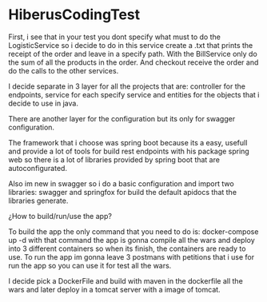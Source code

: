 # HiberusCodingTest

First, i see that in your test you dont specify what must to do the LogisticService so i decide to do in this service create a .txt that prints the receipt of the order and leave in a specify path. With the BillService only do the sum of all the products in the order. And checkout receive the order and do the calls to the other services.
 
I decide separate in 3 layer for all the projects that are: controller for the endpoints, service for each specify service and entities for the objects that i decide to use in java. 

There are another layer for the configuration but its only for swagger configuration.

The framework that i choose was spring boot because its a easy, usefull and provide a lot of tools for build rest endpoints with his package spring web so there is a lot of libraries provided by spring boot that are autoconfigurated.

Also im new in swagger so i do a basic configuration and import two libraries: swagger and springfox for build the default apidocs that the libraries generate.

¿How to build/run/use the app?

To build the app the only command that you need to do is: docker-compose up -d with that command the app is gonna compile all the wars and deploy into 3 different containers so when its finish, the containers are ready to use. To run the app im gonna leave 3 postmans with petitions that i use for run the app so you can use it for test all the wars.

I decide pick a DockerFile and build with maven in the dockerfile all the wars and later deploy in a tomcat server with a image of tomcat.
